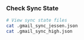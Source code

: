 ### Check Sync State

```bash
# View sync state files
cat .gmail_sync_jessen.json
cat .gmail_sync_high.json
```
